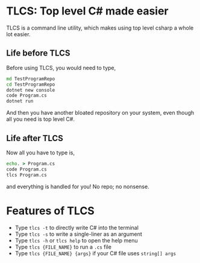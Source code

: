 # TLCS: Top level C# made easier
TLCS is a command line utility, which makes using top level csharp a whole lot easier.

## Life before TLCS
Before using TLCS, you would need to type,
```bat
md TestProgramRepo
cd TestProgramRepo
dotnet new console
code Program.cs
dotnet run
```
And then you have another bloated repository on your system, even though all you need is top level C#.

## Life after TLCS
Now all you have to type is,
```bat
echo. > Program.cs
code Program.cs
tlcs Program.cs
```
and everything is handled for you! No repo; no nonsense.

# Features of TLCS
- Type `tlcs -t` to directly write C# into the terminal
- Type `tlcs -s` to write a single-liner as an argument
- Type `tlcs -h` or `tlcs help` to open the help menu
- Type `tlcs {FILE_NAME}` to run a `.cs` file
- Type `tlcs {FILE_NAME} {args}` if your C# file uses `string[] args`
